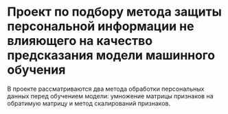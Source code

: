 #  Проект по подбору метода защиты персональной информации не влияющего на качество предсказания модели машинного обучения 

В проекте рассматриваются два метода обработки персональных данных перед обучением модели: умножение матрицы признаков на обратимую матрицу и метод скалирований признаков.
